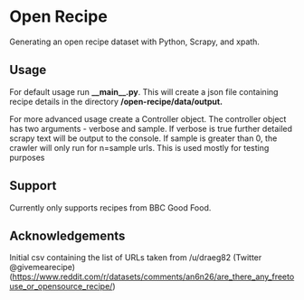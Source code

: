 # Open Recipe
Generating an open recipe dataset with Python, Scrapy, and xpath. 

## Usage
For default usage run **\_\_main\_\_.py**. This will create a json file containing recipe details in the directory **/open-recipe/data/output.**

For more advanced usage create a Controller object. The controller object has two arguments - verbose and sample. 
If verbose is true further detailed scrapy text will be output to the console. 
If sample is greater than 0, the crawler will only run for n=sample urls. This is used mostly for testing purposes

## Support
Currently only supports recipes from BBC Good Food. 

## Acknowledgements
Initial csv containing the list of URLs taken from /u/draeg82 (Twitter @givemearecipe)  (https://www.reddit.com/r/datasets/comments/an6n26/are_there_any_freetouse_or_opensource_recipe/)
